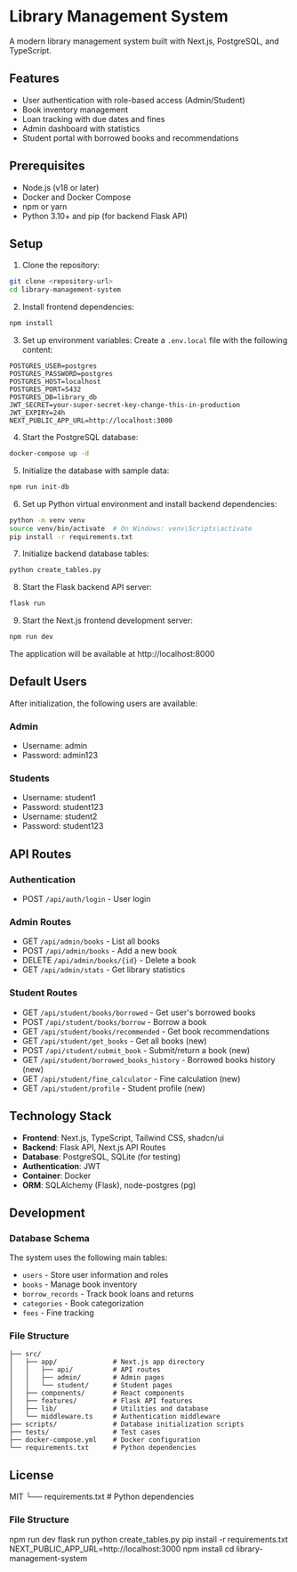 # Library Management System

A modern library management system built with Next.js, PostgreSQL, and TypeScript.

## Features

- User authentication with role-based access (Admin/Student)
- Book inventory management
- Loan tracking with due dates and fines
- Admin dashboard with statistics
- Student portal with borrowed books and recommendations

## Prerequisites

- Node.js (v18 or later)
- Docker and Docker Compose
- npm or yarn
- Python 3.10+ and pip (for backend Flask API)

## Setup

1. Clone the repository:
```bash
git clone <repository-url>
cd library-management-system
```

2. Install frontend dependencies:
```bash
npm install
```

3. Set up environment variables:
Create a `.env.local` file with the following content:
```env
POSTGRES_USER=postgres
POSTGRES_PASSWORD=postgres
POSTGRES_HOST=localhost
POSTGRES_PORT=5432
POSTGRES_DB=library_db
JWT_SECRET=your-super-secret-key-change-this-in-production
JWT_EXPIRY=24h
NEXT_PUBLIC_APP_URL=http://localhost:3000
```

4. Start the PostgreSQL database:
```bash
docker-compose up -d
```

5. Initialize the database with sample data:
```bash
npm run init-db
```

6. Set up Python virtual environment and install backend dependencies:
```bash
python -m venv venv
source venv/bin/activate  # On Windows: venv\Scripts\activate
pip install -r requirements.txt
```

7. Initialize backend database tables:
```bash
python create_tables.py
```

8. Start the Flask backend API server:
```bash
flask run
```

9. Start the Next.js frontend development server:
```bash
npm run dev
```

The application will be available at http://localhost:8000

## Default Users

After initialization, the following users are available:

### Admin
- Username: admin
- Password: admin123

### Students
- Username: student1
- Password: student123
- Username: student2
- Password: student123

## API Routes

### Authentication
- POST `/api/auth/login` - User login

### Admin Routes
- GET `/api/admin/books` - List all books
- POST `/api/admin/books` - Add a new book
- DELETE `/api/admin/books/{id}` - Delete a book
- GET `/api/admin/stats` - Get library statistics

### Student Routes
- GET `/api/student/books/borrowed` - Get user's borrowed books
- POST `/api/student/books/borrow` - Borrow a book
- GET `/api/student/books/recommended` - Get book recommendations
- GET `/api/student/get_books` - Get all books (new)
- POST `/api/student/submit_book` - Submit/return a book (new)
- GET `/api/student/borrowed_books_history` - Borrowed books history (new)
- GET `/api/student/fine_calculator` - Fine calculation (new)
- GET `/api/student/profile` - Student profile (new)

## Technology Stack

- **Frontend**: Next.js, TypeScript, Tailwind CSS, shadcn/ui
- **Backend**: Flask API, Next.js API Routes
- **Database**: PostgreSQL, SQLite (for testing)
- **Authentication**: JWT
- **Container**: Docker
- **ORM**: SQLAlchemy (Flask), node-postgres (pg)

## Development

### Database Schema

The system uses the following main tables:
- `users` - Store user information and roles
- `books` - Manage book inventory
- `borrow_records` - Track book loans and returns
- `categories` - Book categorization
- `fees` - Fine tracking

### File Structure

```
├── src/
│   ├── app/              # Next.js app directory
│   │   ├── api/          # API routes
│   │   ├── admin/        # Admin pages
│   │   └── student/      # Student pages
│   ├── components/       # React components
│   ├── features/         # Flask API features
│   ├── lib/              # Utilities and database
│   └── middleware.ts     # Authentication middleware
├── scripts/              # Database initialization scripts
├── tests/                # Test cases
├── docker-compose.yml    # Docker configuration
└── requirements.txt      # Python dependencies
```

## License

MIT
└── requirements.txt      # Python dependencies
### File Structure

npm run dev
flask run
python create_tables.py
pip install -r requirements.txt
NEXT_PUBLIC_APP_URL=http://localhost:3000
npm install
cd library-management-system

